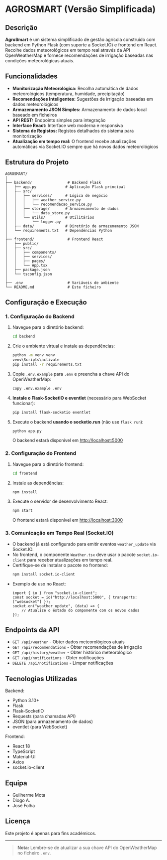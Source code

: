 # AGROSMART (Versão Simplificada)

## Descrição

**AgroSmart** é um sistema simplificado de gestão agrícola construído com backend em Python Flask (com suporte a Socket.IO) e frontend em React. Recolhe dados meteorológicos em tempo real através da API OpenWeatherMap e fornece recomendações de irrigação baseadas nas condições meteorológicas atuais.

## Funcionalidades

- **Monitorização Meteorológica:** Recolha automática de dados meteorológicos (temperatura, humidade, precipitação)
- **Recomendações Inteligentes:** Sugestões de irrigação baseadas em dados meteorológicos
- **Armazenamento JSON Simples:** Armazenamento de dados local baseado em ficheiros
- **API REST:** Endpoints simples para integração
- **Interface React:** Interface web moderna e responsiva
- **Sistema de Registos:** Registos detalhados do sistema para monitorização
- **Atualização em tempo real:** O frontend recebe atualizações automáticas via Socket.IO sempre que há novos dados meteorológicos

## Estrutura do Projeto

```
AGROSMART/
│
├── backend/                # Backend Flask
│   ├── app.py             # Aplicação Flask principal
│   ├── src/
│   │   ├── services/      # Lógica de negócio
│   │   │   ├── weather_service.py
│   │   │   └── recomendacao_service.py
│   │   ├── storage/       # Armazenamento de dados
│   │   │   └── data_store.py
│   │   └── utils/         # Utilitários
│   │       └── logger.py
│   ├── data/              # Diretório de armazenamento JSON
│   └── requirements.txt   # Dependências Python
│
├── frontend/               # Frontend React
│   ├── public/
│   ├── src/
│   │   ├── components/
│   │   ├── services/
│   │   ├── pages/
│   │   └── App.tsx
│   ├── package.json
│   └── tsconfig.json
│
├── .env                    # Variáveis de ambiente
└── README.md               # Este ficheiro
```

## Configuração e Execução

### 1. Configuração do Backend

1. Navegue para o diretório backend:
    ```sh
    cd backend
    ```

2. Crie o ambiente virtual e instale as dependências:
    ```sh
    python -m venv venv
    venv\Scripts\activate
    pip install -r requirements.txt
    ```

3. Copie `.env.example` para `.env` e preencha a chave API do OpenWeatherMap:
    ```sh
    copy .env.example .env
    ```

4. **Instale o Flask-SocketIO e eventlet** (necessário para WebSocket funcionar):
    ```sh
    pip install flask-socketio eventlet
    ```

5. Execute o backend **usando o socketio.run** (não use `flask run`):
    ```sh
    python app.py
    ```

    O backend estará disponível em [http://localhost:5000](http://localhost:5000)

### 2. Configuração do Frontend

1. Navegue para o diretório frontend:
    ```sh
    cd frontend
    ```

2. Instale as dependências:
    ```sh
    npm install
    ```

3. Execute o servidor de desenvolvimento React:
    ```sh
    npm start
    ```

    O frontend estará disponível em [http://localhost:3000](http://localhost:3000)

### 3. Comunicação em Tempo Real (Socket.IO)

- O backend já está configurado para emitir eventos `weather_update` via Socket.IO.
- No frontend, o componente `Weather.tsx` deve usar o pacote `socket.io-client` para receber atualizações em tempo real.
- Certifique-se de instalar o pacote no frontend:
    ```sh
    npm install socket.io-client
    ```
- Exemplo de uso no React:
    ```tsx
    import { io } from "socket.io-client";
    const socket = io("http://localhost:5000", { transports: ["websocket"] });
    socket.on("weather_update", (data) => {
        // Atualize o estado do componente com os novos dados
    });
    ```

## Endpoints da API

- `GET /api/weather` - Obter dados meteorológicos atuais
- `GET /api/recommendations` - Obter recomendações de irrigação
- `GET /api/history/weather` - Obter histórico meteorológico
- `GET /api/notifications` - Obter notificações
- `DELETE /api/notifications` - Limpar notificações

## Tecnologias Utilizadas

Backend:
- Python 3.10+
- Flask
- Flask-SocketIO
- Requests (para chamadas API)
- JSON (para armazenamento de dados)
- eventlet (para WebSocket)

Frontend:
- React 18
- TypeScript
- Material-UI
- Axios
- socket.io-client

## Equipa

- Guilherme Mota
- Diogo A.
- José Folha

## Licença

Este projeto é apenas para fins académicos.

---

> **Nota:** Lembre-se de atualizar a sua chave API do OpenWeatherMap no ficheiro `.env`.